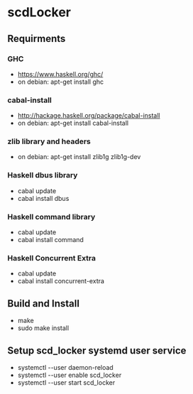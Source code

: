 # scdLocker

## Requirments

### GHC
 - https://www.haskell.org/ghc/
 - on debian: apt-get install ghc

### cabal-install
 - http://hackage.haskell.org/package/cabal-install
 - on debian: apt-get install cabal-install

### zlib library and headers
 - on debian: apt-get install zlib1g zlib1g-dev
 
### Haskell dbus library
 - cabal update
 - cabal install dbus
 
### Haskell command library
 - cabal update
 - cabal install command
 
### Haskell Concurrent Extra
 - cabal update
 - cabal install concurrent-extra
 
 ## Build and Install
 - make 
 - sudo make install
 
 ## Setup scd_locker systemd user service
 - systemctl --user daemon-reload
 - systemctl --user enable scd_locker
 - systemctl --user start scd_locker
